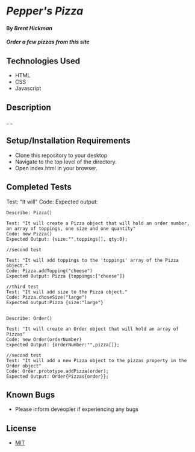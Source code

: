 # _Pepper's Pizza_

#### By _**Brent Hickman**_

#### _Order a few pizzas from this site_

## Technologies Used

* HTML
* CSS
* Javascript


## Description

_ _

## Setup/Installation Requirements

* Clone this repository to your desktop
* Navigate to the top level of the directory.
* Open index.html in your browser.

## Completed Tests
Test: "It will" Code: Expected output:

    Describe: Pizza()

    Test: "It will create a Pizza object that will hold an order number, an array of toppings, one size and one quantity"
    Code: new Pizza()
    Expected Output: {size:"",toppings[], qty:0};

    //second test

    Test: "It will add toppings to the 'toppings' array of the Pizza object."
    Code: Pizza.addTopping("cheese")
    Expected Output: Pizza {toppings:["cheese"]}

    //third test
    Test: "It will add size to the Pizza object." 
    Code: Pizza.choseSize("large")
    Expected output:Pizza {size:"large"}


    Describe: Order()

    Test: "It will create an Order object that will hold an array of Pizzas"
    Code: new Order(orderNumber)
    Expected Output: {orderNumber:"",pizza[]};

    //second test
    Test: "It will add a new Pizza object to the pizzas property in the Order object"
    Code: Order.prototype.addPizza(order);
    Expected Output: Order{Pizzas{order}};




## Known Bugs

* Please inform deveopler if experiencing any bugs

## License

* [MIT](https://opensource.org/licenses/MIT)

